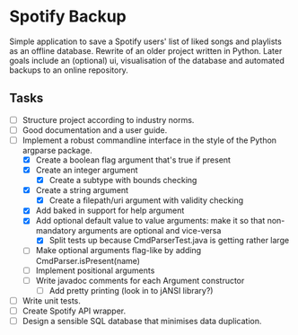 # Spotify Backup

Simple application to save a Spotify users' list of liked songs and
playlists as an offline database. Rewrite of an older project written in
Python. Later goals include an (optional) ui, visualisation of the
database and automated backups to an online repository.

## Tasks

- [ ] Structure project according to industry norms.
- [ ] Good documentation and a user guide.
- [ ] Implement a robust commandline interface in the style of the Python argparse package.
    - [x] Create a boolean flag argument that's true if present
    - [x] Create an integer argument
        - [x] Create a subtype with bounds checking
    - [x] Create a string argument
        - [x] Create a filepath/uri argument with validity checking
    - [x] Add baked in support for help argument
    - [x] Add optional default value to value arguments: make it so
      that non-mandatory arguments are optional and vice-versa
        - [x] Split tests up because CmdParserTest.java is getting rather large
  - [ ] Make optional arguments flag-like by adding CmdParser.isPresent(name)
  - [ ] Implement positional arguments
  - [ ] Write javadoc comments for each Argument constructor
    - [ ] Add pretty printing (look in to jANSI library?)
- [ ] Write unit tests.
- [ ] Create Spotify API wrapper.
- [ ] Design a sensible SQL database that minimises data duplication.
